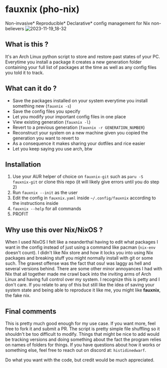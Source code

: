 # fauxnix (pho-nix)
Non-invasive* Reproducible* Declarative* config management for Nix non-believers
![2023-11-19_18-32](https://github.com/DvorakDwarf/fauxnix/assets/96934612/7d091ce7-4d95-4ea9-a87a-e568ca3871e5)

## What is this ?
It's an Arch Linux python script to store and restore past states of your PC. Everytime you install a package it creates a new generation folder containing your full list of packages at the time as well as any config files you told it to track. 

## What can it do ?
* Save the packages installed on your system everytime you install something new (`fauxnix -s`)
* Save the config files you specify
* Let you modify your important config files in one place
* View existing generation (`fauxnix -l`)
* Revert to a previous generation (`fauxnix -r GENERATION_NUMBER`)
* Reconstruct your system on a new machine given you copied the generation you want to revert to
* As a consequence it makes sharing your dotfiles and rice easier
* Let you keep saying you use arch, btw

## Installation
1. Use your AUR helper of choice on `fauxnix-git` such as `paru -S fauxnix-git` or clone this repo (it will likely give errors until you do step 2)
2. Run `fauxnix --init` as the user
3. Edit the config in `fauxnix.yaml` inside `~/.config/fauxnix` according to the instructions inside
4. `fauxnix --help` for all commands
5. PROFIT

## Why use this over Nix/NixOS ?
When I used NixOS I felt like a neanderthal having to edit what packages I want in the config instead of just using a command like pacman (`nix-env` doesn't count). I didn't like Nix store and how it locks you into using Nix packages and breaking stuff you might normally install with git or some such. The gravest offense was the fact that osu! was laggy as hell and several versions behind. There are some other minor annoyances I had with Nix that all together made me crawl back into the inviting arms of Arch Linux and having full control over my system. I recognize this is petty and I don't care. If you relate to any of this but still like the idea of saving your system state and being able to reproduce it like me, you might like **fauxnix**, the fake nix.

## Final comments
This is pretty much good enough for my use case. If you want more, feel free to fork it and submit a PR. The script is pretty simple file shuffling so it shouldn't be too difficult to modify. Things that might be nice to add would be tracking versions and doing something about the fact the program relies on names of folders for things. If you have questions about how it works or something else, feel free to reach out on discord at: `histidinedwarf`.

Do what you want with the code, but credit would be much appreciated.

